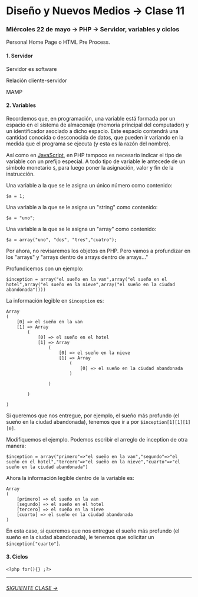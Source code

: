 # Diseño y Nuevos Medios → Clase 11  

### Miércoles 22 de mayo → PHP → Servidor, variables y ciclos

Personal Home Page o HTML Pre Process.

#### 1. Servidor

Servidor es software 

Relación cliente-servidor

MAMP

#### 2. Variables

Recordemos que, en programación, una variable está formada por un espacio en el sistema de almacenaje (memoria principal del computador) y un identificador asociado a dicho espacio. Este espacio contendrá una cantidad conocida o desconocida de datos, que pueden ir variando en la medida que el programa se ejecuta (y esta es la razón del nombre).

Así como en [JavaScript](https://github.com/profesorfaco/dno037-2019/tree/gh-pages/clase-06#2-variables), en PHP tampoco es necesario indicar el tipo de variable con un prefijo especial. A todo tipo de variable le antecede de un símbolo monetario `$`, para luego poner la asignación, valor y fin de la instrucción.  

Una variable a la que se le asigna un único número como contenido:

`$a = 1;`

Una variable a la que se le asigna un "string" como contenido:

`$a = "uno";`

Una variable a la que se le asigna un "array" como contenido:

`$a = array("uno", "dos", "tres","cuatro");`

Por ahora, no revisaremos los objetos en PHP. Pero vamos a profundizar en los "arrays" y "arrays dentro de arrays dentro de arrays…"

Profundicemos con un ejemplo:

`$inception = array("el sueño en la van",array("el sueño en el hotel",array("el sueño en la nieve",array("el sueño en la ciudad abandonada"))))`

La información legible en `$inception` es:
```
Array
(
    [0] => el sueño en la van
    [1] => Array
        (
            [0] => el sueño en el hotel
            [1] => Array
                (
                    [0] => el sueño en la nieve
                    [1] => Array
                        (
                            [0] => el sueño en la ciudad abandonada
                        )

                )

        )

)
```
Si queremos que nos entregue, por ejemplo, el sueño más profundo (el sueño en la ciudad abandonada), tenemos que ir a por `$inception[1][1][1][0]`.

Modifiquemos el ejemplo. Podemos escribir el arreglo de inception de otra manera:

`$inception = array("primero"=>"el sueño en la van","segundo"=>"el sueño en el hotel","tercero"=>"el sueño en la nieve","cuarto"=>"el sueño en la ciudad abandonada")`

Ahora la información legible dentro de la variable es:

```
Array
(
    [primero] => el sueño en la van
    [segundo] => el sueño en el hotel
    [tercero] => el sueño en la nieve
    [cuarto] => el sueño en la ciudad abandonada
)
```

En esta caso, si queremos que nos entregue el sueño más profundo (el sueño en la ciudad abandonada), le tenemos que solicitar un `$inception["cuarto"]`.

#### 3. Ciclos

`<?php for(){} ;?>`


- - - - - - - 

###### [SIGUIENTE CLASE →](https://github.com/profesorfaco/dno037-2019/tree/gh-pages/clase-12)
